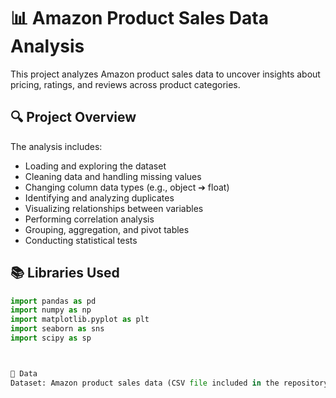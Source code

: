 # 📊 Amazon Product Sales Data Analysis

This project analyzes Amazon product sales data to uncover insights about pricing, ratings, and reviews across product categories.

## 🔍 Project Overview
The analysis includes:
- Loading and exploring the dataset
- Cleaning data and handling missing values
- Changing column data types (e.g., object ➔ float)
- Identifying and analyzing duplicates
- Visualizing relationships between variables
- Performing correlation analysis
- Grouping, aggregation, and pivot tables
- Conducting statistical tests

## 📚 Libraries Used
```python
import pandas as pd
import numpy as np
import matplotlib.pyplot as plt
import seaborn as sns
import scipy as sp



📁 Data
Dataset: Amazon product sales data (CSV file included in the repository)

